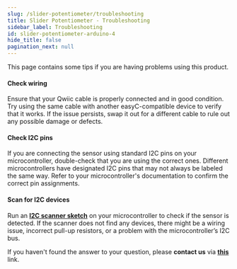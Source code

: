 ```yaml
---
slug: /slider-potentiometer/troubleshooting
title: Slider Potentiometer - Troubleshooting
sidebar_label: Troubleshooting
id: slider-potentiometer-arduino-4
hide_title: false
pagination_next: null
---
```


This page contains some tips if you are having problems using this product.

<ExpandableSection title="My sensor won't initialize!">

#### Check wiring
Ensure that your Qwiic cable is properly connected and in good condition. Try using the same cable with another easyC-compatible device to verify that it works. If the issue persists, swap it out for a different cable to rule out any possible damage or defects.

#### Check I2C pins
If you are connecting the sensor using standard I2C pins on your microcontroller, double-check that you are using the correct ones. Different microcontrollers have designated I2C pins that may not always be labeled the same way. Refer to your microcontroller's documentation to confirm the correct pin assignments.

#### Scan for I2C devices
Run an [**I2C scanner sketch**](https://github.com/SolderedElectronics/Soldered-Hacky-Codes/tree/main/I2C_Scanner) on your microcontroller to check if the sensor is detected. If the scanner does not find any devices, there might be a wiring issue, incorrect pull-up resistors, or a problem with the microcontroller’s I2C bus.

</ExpandableSection>

<InfoBox>If you haven't found the answer to your question, please **contact us** via [**this**](https://soldered.com/contact/) link.</InfoBox>